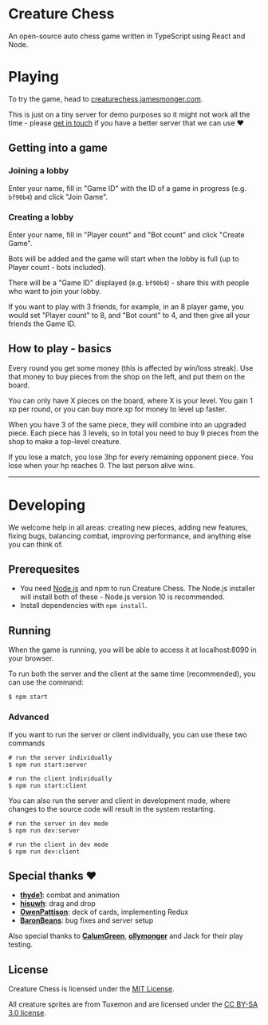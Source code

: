 # Creature Chess

An open-source auto chess game written in TypeScript using React and Node.

# Playing

To try the game, head to [creaturechess.jamesmonger.com](http://creaturechess.jamesmonger.com).

This is just on a tiny server for demo purposes so it might not work all the time - please [get in touch](mailto:jameskmonger@hotmail.co.uk) if you have a better server that we can use :heart:

## Getting into a game

### Joining a lobby

Enter your name, fill in "Game ID" with the ID of a game in progress (e.g. `bf90b4`) and click "Join Game".

### Creating a lobby

Enter your name, fill in "Player count" and "Bot count" and click "Create Game".

Bots will be added and the game will start when the lobby is full (up to Player count - bots included).

There will be a "Game ID" displayed (e.g. `bf90b4`) - share this with people who want to join your lobby.

If you want to play with 3 friends, for example, in an 8 player game, you would set "Player count" to 8, and "Bot count" to 4, and then give all your friends the Game ID.

## How to play - basics

Every round you get some money (this is affected by win/loss streak). Use that money to buy pieces from the shop on the left, and put them on the board.

You can only have X pieces on the board, where X is your level. You gain 1 xp per round, or you can buy more xp for money to level up faster.

When you have 3 of the same piece, they will combine into an upgraded piece. Each piece has 3 levels, so in total you need to buy 9 pieces from the shop to make a top-level creature.

If you lose a match, you lose 3hp for every remaining opponent piece. You lose when your hp reaches 0. The last person alive wins.

---

# Developing

We welcome help in all areas: creating new pieces, adding new features, fixing bugs, balancing combat, improving performance, and anything else you can think of.

## Prerequesites

- You need [Node.js](https://nodejs.org/en/) and npm to run Creature Chess. The Node.js installer will install both of these - Node.js version 10 is recommended.
- Install dependencies with `npm install`.

## Running

When the game is running, you will be able to access it at localhost:8090 in your browser.

To run both the server and the client at the same time (recommended), you can use the command:

```shell
$ npm start
```

### Advanced

If you want to run the server or client individually, you can use these two commands

```shell
# run the server individually
$ npm run start:server

# run the client individually
$ npm run start:client
```

You can also run the server and client in development mode, where changes to the source code will result in the system restarting.

```shell
# run the server in dev mode
$ npm run dev:server

# run the client in dev mode
$ npm run dev:client
```

## Special thanks :heart:

- **[thyde1](https://github.com/thyde1)**: combat and animation
- **[hisuwh](https://github.com/hisuwh)**: drag and drop
- **[OwenPattison](https://github.com/OwenPattison)**: deck of cards, implementing Redux
- **[BaronBeans](https://github.com/BaronBeans)**: bug fixes and server setup

Also special thanks to **[CalumGreen](https://github.com/CalumGreen)**, **[ollymonger](https://github.com/ollymonger)** and Jack for their play testing.

## License

Creature Chess is licensed under the [MIT License](LICENSE).

All creature sprites are from Tuxemon and are licensed under the [CC BY-SA 3.0 license](https://creativecommons.org/licenses/by-sa/3.0/).
